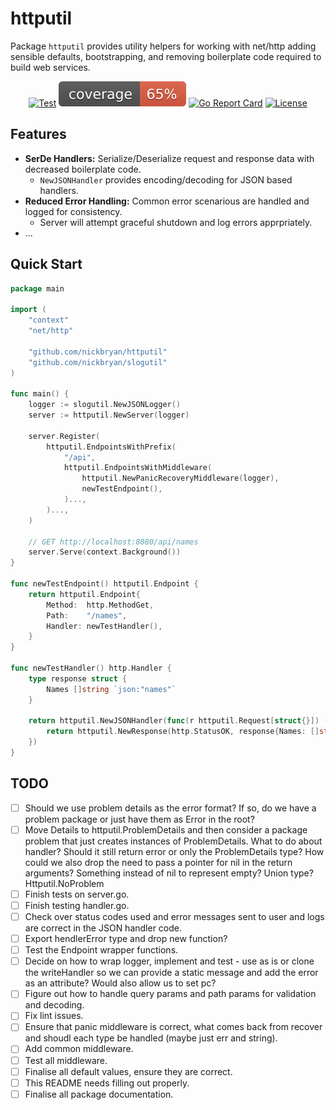 # httputil
Package `httputil` provides utility helpers for working with net/http adding sensible defaults, bootstrapping, and 
removing boilerplate code required to build web services.

<div align="center">

[![Test](https://github.com/nickbryan/httputil/actions/workflows/test.yml/badge.svg)](https://github.com/nickbryan/httputil/actions)
[![Coverage](https://raw.githubusercontent.com/nickbryan/httputil/badges/.badges/main/coverage.svg)](https://github.com/nickbryan/httputil/actions)
[![Go Report Card](https://goreportcard.com/badge/nickbryan/httputil)](https://goreportcard.com/report/nickbryan/httputil)
[![License](https://img.shields.io/badge/license-MIT-blue.svg)](https://github.com/nickbryan/httputil/blob/master/LICENSE)

</div>

## Features
* **SerDe Handlers:** Serialize/Deserialize request and response data with decreased boilerplate code.
    * `NewJSONHandler` provides encoding/decoding for JSON based handlers.
* **Reduced Error Handling:** Common error scenarious are handled and logged for consistency.
    * Server will attempt graceful shutdown and log errors apprpriately.
* ...

## Quick Start
```go
package main

import (
	"context"
	"net/http"

	"github.com/nickbryan/httputil"
	"github.com/nickbryan/slogutil"
)

func main() {
	logger := slogutil.NewJSONLogger()
	server := httputil.NewServer(logger)

	server.Register(
		httputil.EndpointsWithPrefix(
			"/api",
			httputil.EndpointsWithMiddleware(
				httputil.NewPanicRecoveryMiddleware(logger),
				newTestEndpoint(),
			)...,
		)...,
	)

	// GET http://localhost:8080/api/names
	server.Serve(context.Background())
}

func newTestEndpoint() httputil.Endpoint {
	return httputil.Endpoint{
		Method:  http.MethodGet,
		Path:    "/names",
		Handler: newTestHandler(),
	}
}

func newTestHandler() http.Handler {
	type response struct {
		Names []string `json:"names"`
	}

	return httputil.NewJSONHandler(func(r httputil.Request[struct{}]) (*httputil.Response[response], error) {
		return httputil.NewResponse(http.StatusOK, response{Names: []string{"Dr Jones"}}), nil
	})
}
```

## TODO
* [ ] Should we use problem details as the error format? If so, do we have a problem package or just have them as Error in the root?
* [ ] Move Details to httputil.ProblemDetails and then consider a package problem that just creates instances of ProblemDetails. What to do about handler? Should it still return error or only the ProblemDetails type? How could we also drop the need to pass a pointer for nil in the return arguments? Something instead of nil to represent empty? Union type? Httputil.NoProblem
* [ ] Finish tests on server.go. 
* [ ] Finish testing handler.go.
* [ ] Check over status codes used and error messages sent to user and logs are correct in the JSON handler code.
* [ ] Export hendlerError type and drop new function?
* [ ] Test the Endpoint wrapper functions.
* [ ] Decide on how to wrap logger, implement and test - use as is or clone the writeHandler so we can provide a static message and add the error as an attribute? Would also allow us to set pc?
* [ ] Figure out how to handle query params and path params for validation and decoding.
* [ ] Fix lint issues. 
* [ ] Ensure that panic middleware is correct, what comes back from recover and shoudl each type be handled (maybe just err and string).
* [ ] Add common middleware.
* [ ] Test all middleware.
* [ ] Finalise all default values, ensure they are correct. 
* [ ] This README needs filling out properly.
* [ ] Finalise all package documentation.
